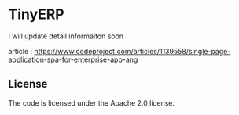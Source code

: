 # TinyERP

I will update detail informaiton soon

article : https://www.codeproject.com/articles/1139558/single-page-application-spa-for-enterprise-app-ang

## License
The code is licensed under the Apache 2.0 license.

